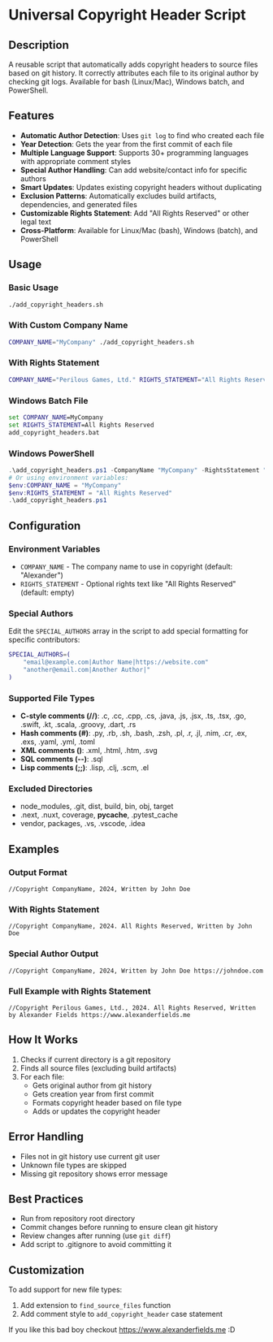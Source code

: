 # Universal Copyright Header Script

## Description
A reusable script that automatically adds copyright headers to source files based on git history. It correctly attributes each file to its original author by checking git logs. Available for bash (Linux/Mac), Windows batch, and PowerShell.

## Features
- **Automatic Author Detection**: Uses `git log` to find who created each file
- **Year Detection**: Gets the year from the first commit of each file
- **Multiple Language Support**: Supports 30+ programming languages with appropriate comment styles
- **Special Author Handling**: Can add website/contact info for specific authors
- **Smart Updates**: Updates existing copyright headers without duplicating
- **Exclusion Patterns**: Automatically excludes build artifacts, dependencies, and generated files
- **Customizable Rights Statement**: Add "All Rights Reserved" or other legal text
- **Cross-Platform**: Available for Linux/Mac (bash), Windows (batch), and PowerShell

## Usage

### Basic Usage
```bash
./add_copyright_headers.sh
```

### With Custom Company Name
```bash
COMPANY_NAME="MyCompany" ./add_copyright_headers.sh
```

### With Rights Statement
```bash
COMPANY_NAME="Perilous Games, Ltd." RIGHTS_STATEMENT="All Rights Reserved" ./add_copyright_headers.sh
```

### Windows Batch File
```cmd
set COMPANY_NAME=MyCompany
set RIGHTS_STATEMENT=All Rights Reserved
add_copyright_headers.bat
```

### Windows PowerShell
```powershell
.\add_copyright_headers.ps1 -CompanyName "MyCompany" -RightsStatement "All Rights Reserved"
# Or using environment variables:
$env:COMPANY_NAME = "MyCompany"
$env:RIGHTS_STATEMENT = "All Rights Reserved"
.\add_copyright_headers.ps1
```

## Configuration

### Environment Variables
- `COMPANY_NAME` - The company name to use in copyright (default: "Alexander")
- `RIGHTS_STATEMENT` - Optional rights text like "All Rights Reserved" (default: empty)

### Special Authors
Edit the `SPECIAL_AUTHORS` array in the script to add special formatting for specific contributors:
```bash
SPECIAL_AUTHORS=(
    "email@example.com|Author Name|https://website.com"
    "another@email.com|Another Author|"
)
```

### Supported File Types
- **C-style comments (//)**:  .c, .cc, .cpp, .cs, .java, .js, .jsx, .ts, .tsx, .go, .swift, .kt, .scala, .groovy, .dart, .rs
- **Hash comments (#)**: .py, .rb, .sh, .bash, .zsh, .pl, .r, .jl, .nim, .cr, .ex, .exs, .yaml, .yml, .toml
- **XML comments (<!-- -->)**: .xml, .html, .htm, .svg
- **SQL comments (--)**: .sql
- **Lisp comments (;;)**: .lisp, .clj, .scm, .el

### Excluded Directories
- node_modules, .git, dist, build, bin, obj, target
- .next, .nuxt, coverage, __pycache__, .pytest_cache
- vendor, packages, .vs, .vscode, .idea

## Examples

### Output Format
```
//Copyright CompanyName, 2024, Written by John Doe
```

### With Rights Statement
```
//Copyright CompanyName, 2024. All Rights Reserved, Written by John Doe
```

### Special Author Output
```
//Copyright CompanyName, 2024, Written by John Doe https://johndoe.com
```

### Full Example with Rights Statement
```
//Copyright Perilous Games, Ltd., 2024. All Rights Reserved, Written by Alexander Fields https://www.alexanderfields.me
```

## How It Works
1. Checks if current directory is a git repository
2. Finds all source files (excluding build artifacts)
3. For each file:
   - Gets original author from git history
   - Gets creation year from first commit
   - Formats copyright header based on file type
   - Adds or updates the copyright header

## Error Handling
- Files not in git history use current git user
- Unknown file types are skipped
- Missing git repository shows error message

## Best Practices
- Run from repository root directory
- Commit changes before running to ensure clean git history
- Review changes after running (use `git diff`)
- Add script to .gitignore to avoid committing it

## Customization
To add support for new file types:
1. Add extension to `find_source_files` function
2. Add comment style to `add_copyright_header` case statement


If you like this bad boy checkout https://www.alexanderfields.me :D
